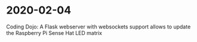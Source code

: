 # 2020-02-04
Coding Dojo: A Flask webserver with websockets support allows to update the Raspberry Pi Sense Hat LED matrix
